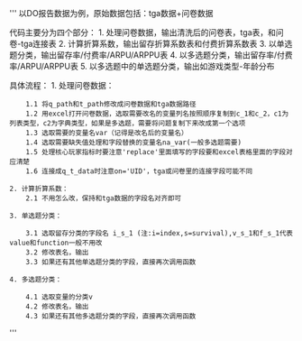 '''
以DO报告数据为例，原始数据包括：tga数据+问卷数据

代码主要分为四个部分：
    1. 处理问卷数据，输出清洗后的问卷表，tga表，和问卷-tga连接表
    2. 计算折算系数，输出留存折算系数表和付费折算系数表
    3. 以单选题分类，输出留存率/付费率/ARPU/ARPPU表
    4. 以多选题分类，输出留存率/付费率/ARPU/ARPPU表
    5. 以多选题中的单选题分类，输出如游戏类型-年龄分布

具体流程：
    1. 处理问卷数据：

        1.1 将q_path和t_path修改成问卷数据和tga数据路径
        1.2 用excel打开问卷数据，选取需要改名的变量列名按照顺序复制到c_1和c_2，c1为列表类型，c2为字典类型，如果是多选题，需要将问题复制下来改成第一个选项
        1.3 选取需要的变量名var（记得是改名后的变量名）
        1.4 选取需要缺失值处理和字段替换的变量名na_var(一般多选题需要)
        1.5 处理核心玩家指标时要注意'replace'里面填写的字段要和excel表格里面的字段对应清楚
        1.6 连接成q_t_data时注意on='UID'，tga或问卷里的连接字段可能不同

    2. 计算折算系数：
        2.1 不用怎么改，保持和tga数据的字段名对齐即可

    3. 单选题分类：

        3.1 选取留存分类的字段名 i_s_1 (注:i=index,s=survival),v_s_1和f_s_1代表value和function一般不用改
        3.2 修改表名，输出
        3.3 如果还有其他单选题分类的字段，直接再次调用函数

    4. 多选题分类：

        4.1 选取变量的分类v
        4.2 修改表名，输出
        4.3 如果还有其他多选题分类的字段，直接再次调用函数
'''

